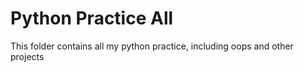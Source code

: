 # Python Practice All
 This folder contains all my python practice, including oops and other projects
